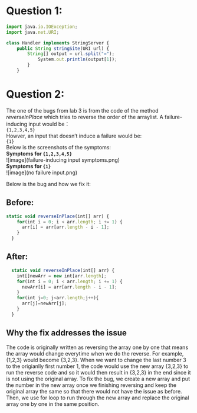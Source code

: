 # Question 1:
```js
import java.io.IOException;
import java.net.URI;

class Handler implements StringServer {
    public String stringSite(URI url) {
        String[] output = url.split("=");
            System.out.println(output[1]);
        }
    }
```
# Question 2:
The one of the bugs from lab 3 is from the code of the method _reverseInPlace_ which tries to reverse the order of the arraylist.  A failure-inducing input would be：<br>
`{1,2,3,4,5}`<br>
Howver, an input that doesn’t induce a failure would be:<br>
`{1}`<br>
Below is the screenshots of the symptoms:<br>
__Symptoms for `{1,2,3,4,5}`__<br>
![image](failure-inducing input symptoms.png)<br>
__Symptoms for `{1}`__<br>
![image](no failure input.png)

Below is the bug and how we fix it:
## Before:
```js
static void reverseInPlace(int[] arr) {
    for(int i = 0; i < arr.length; i += 1) {
      arr[i] = arr[arr.length - i - 1];
    }
  }
```
## After:
```js
  static void reverseInPlace(int[] arr) {
    int[]newArr = new int[arr.length];
    for(int i = 0; i < arr.length; i += 1) {
      newArr[i] = arr[arr.length - i - 1];
    }
    for(int j=0; j<arr.length;j++){
      arr[j]=newArr[j];
    }
  }
```
## Why the fix addresses the issue
The code is originally written as reversing the array one by one that means the array would change everytime when we do the reverse. For example, {1,2,3} would 
become {3,2,3}. When we want to change the last number 3 to the origianlly first number 1, the code would use the new array {3,2,3} to run the reverse code and so it 
would then result in {3,2,3} in the end since it is not using the original array. To fix the bug, we create a new array and put the number in the new array once we finishing reversing and keep the original array the same so that there would not have the issue as before. Then, we use for loop to run through the new array and replace the original array one by one in the same position.
